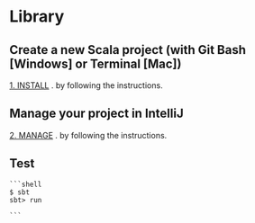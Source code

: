 # Library

## Create a new Scala project (with Git Bash [Windows] or Terminal [Mac])

[1. INSTALL](./INSTALL.md) . by following the instructions.

## Manage your project in IntelliJ

[2. MANAGE](./MANAGE.md) . by following the instructions.

     
## Test

    ```shell
    $ sbt 
    sbt> run
    
    ```
